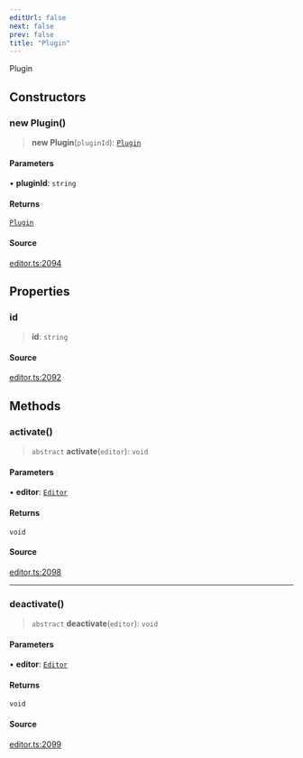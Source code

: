```yaml
---
editUrl: false
next: false
prev: false
title: "Plugin"
---
```


Plugin

## Constructors

### new Plugin()

> **new Plugin**(`pluginId`): [`Plugin`](/api-core/classes/plugin/)

#### Parameters

• **pluginId**: `string`

#### Returns

[`Plugin`](/api-core/classes/plugin/)

#### Source

[editor.ts:2094](https://github.com/dgmjs/dgmjs/blob/main/packages/core/src/editor.ts#L2094)

## Properties

### id

> **id**: `string`

#### Source

[editor.ts:2092](https://github.com/dgmjs/dgmjs/blob/main/packages/core/src/editor.ts#L2092)

## Methods

### activate()

> `abstract` **activate**(`editor`): `void`

#### Parameters

• **editor**: [`Editor`](/api-core/classes/editor/)

#### Returns

`void`

#### Source

[editor.ts:2098](https://github.com/dgmjs/dgmjs/blob/main/packages/core/src/editor.ts#L2098)

***

### deactivate()

> `abstract` **deactivate**(`editor`): `void`

#### Parameters

• **editor**: [`Editor`](/api-core/classes/editor/)

#### Returns

`void`

#### Source

[editor.ts:2099](https://github.com/dgmjs/dgmjs/blob/main/packages/core/src/editor.ts#L2099)
